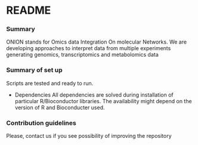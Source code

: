 # README #

### Summary ###

ONION stands for Omics data Integration On molecular Networks. We are developing approaches to interpret data from multiple experiments generating genomics, transcriptomics and metabolomics data
 
### Summary of set up ###
Scripts are tested and ready to run. 

* Dependencies
All dependencies are solved during installation of particular R/Bioconductor libraries. The availability might depend on the version of R and Bioconducter used.

### Contribution guidelines ###

Please, contact us if you see possibility of improving the repository